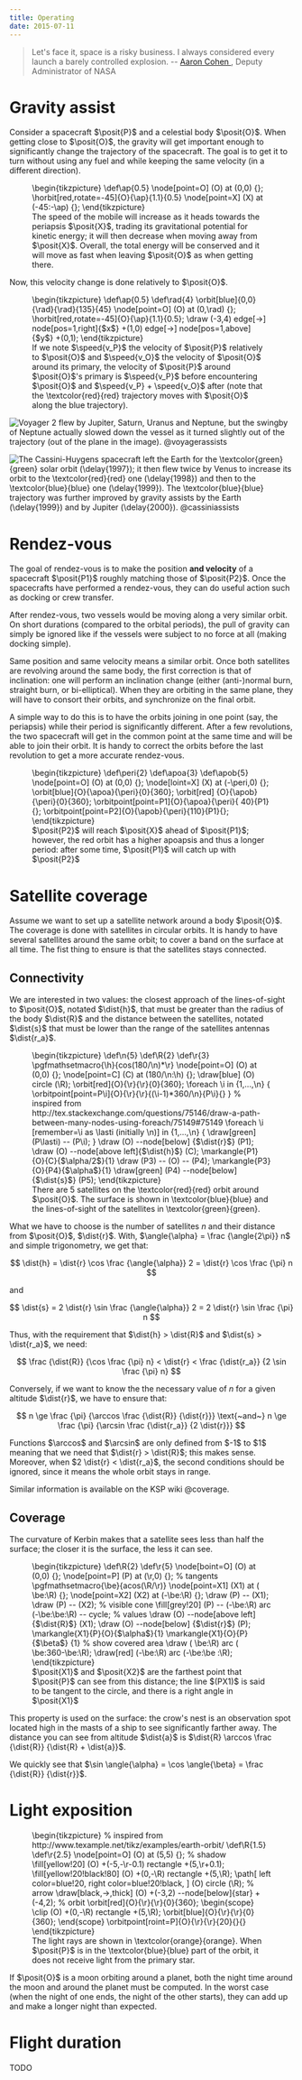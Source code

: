 ```yaml
---
title: Operating
date: 2015-07-11
---
```


> Let's face it, space is a risky business. I always considered every launch a
> barely controlled explosion.
-- [Aaron Cohen
](https://en.wikipedia.org/wiki/Aaron_Cohen_(Deputy_NASA_administrator)),
Deputy Administrator of NASA

Gravity assist
==============

Consider a spacecraft $\posit{P}$ and a celestial body $\posit{O}$. When
getting close to $\posit{O}$, the gravity will get important enough to
significantly change the trajectory of the spacecraft. The goal is to get it to
turn without using any fuel and while keeping the same velocity (in a different
direction).

<figure>
\begin{tikzpicture}
\def\ap{0.5}
\node[point=O] (O) at (0,0) {};
\horbit[red,rotate=-45]{O}{\ap}{1.1}{0.5}
\node[point=X] (X) at (-45:-\ap) {};
\end{tikzpicture}
<figcaption>
The speed of the mobile will increase as it heads towards the periapsis
$\posit{X}$, trading its gravitational potential for kinetic energy; it will
then decrease when moving away from $\posit{X}$. Overall, the total energy will
be conserved and it will move as fast when leaving $\posit{O}$ as when getting
there.
</figcaption>
</figure>

Now, this velocity change is done relatively to $\posit{O}$.

<figure>
\begin{tikzpicture}
\def\ap{0.5}
\def\rad{4}
\orbit[blue]{0,0}{\rad}{\rad}{135}{45}
\node[point=O] (O) at (0,\rad) {};
\horbit[red,rotate=-45]{O}{\ap}{1.1}{0.5};
\draw (-3,4) edge[->] node[pos=1,right]{$x$} +(1,0)
             edge[->] node[pos=1,above]{$y$} +(0,1);
\end{tikzpicture}
<figcaption>
If we note $\speed{v_P}$ the velocity of $\posit{P}$ relatively to $\posit{O}$
and $\speed{v_O}$ the velocity of $\posit{O}$ around its primary, the velocity
of $\posit{P}$ around $\posit{O}$'s primary is $\speed{v_P}$ before
encountering $\posit{O}$ and $\speed{v_P} + \speed{v_O}$ after (note that the
\textcolor{red}{red} trajectory moves with $\posit{O}$ along the blue
trajectory).
</figcaption>
</figure>

![
Voyager 2 flew by Jupiter, Saturn, Uranus and Neptune, but the swingby of
Neptune actually slowed down the vessel as it turned slightly out of the
trajectory (out of the plane in the image). @voyagerassists
](img/ast-voyager-orbits.jpg)

![
The Cassini-Huygens spacecraft left the Earth for the \textcolor{green}{green}
solar orbit (\delay{1997}); it then flew twice by Venus to increase its orbit
to the \textcolor{red}{red} one (\delay{1998}) and then to the
\textcolor{blue}{blue} one (\delay{1999}). The \textcolor{blue}{blue}
trajectory was further improved by gravity assists by the Earth (\delay{1999})
and by Jupiter (\delay{2000}). @cassiniassists
](img/cassiniorbit.png)



Rendez-vous
===========

The goal of rendez-vous is to make the position **and velocity** of a
spacecraft $\posit{P1}$ roughly matching those of $\posit{P2}$. Once the
spacecrafts have performed a rendez-vous, they can do useful action such as
docking or crew transfer.

<remark>
After rendez-vous, two vessels would be moving along a very similar orbit. On
short durations (compared to the orbital periods), the pull of gravity can
simply be ignored like if the vessels were subject to no force at all (making
docking simple).
</remark>

Same position and same velocity means a similar orbit. Once both satellites are
revolving around the same body, the first correction is that of inclination:
one will perform an inclination change (either (anti-)normal burn, straight
burn, or bi-elliptical). When they are orbiting in the same plane, they will
have to consort their orbits, and synchronize on the final orbit.

A simple way to do this is to have the orbits joining in one point (say, the
periapsis) while their period is significantly different. After a few
revolutions, the two spacecraft will get in the common point at the same time
and will be able to join their orbit. It is handy to correct the orbits before
the last revolution to get a more accurate rendez-vous.

<figure>
\begin{tikzpicture}
\def\peri{2}
\def\apoa{3}
\def\apob{5}
\node[point=O] (O) at (0,0) {};
\node[loint=X] (X) at (-\peri,0) {};
\orbit[blue]{O}{\apoa}{\peri}{0}{360};
\orbit[red] {O}{\apob}{\peri}{0}{360};
\orbitpoint[point=P1]{O}{\apoa}{\peri}{ 40}{P1}{};
\orbitpoint[point=P2]{O}{\apob}{\peri}{110}{P1}{};
\end{tikzpicture}
<figcaption>
$\posit{P2}$ will reach $\posit{X}$ ahead of $\posit{P1}$; however, the red
orbit has a higher apoapsis and thus a longer period: after some time,
$\posit{P1}$ will catch up with $\posit{P2}$
</figcaption>
</figure>



Satellite coverage
==================

Assume we want to set up a satellite network around a body $\posit{O}$. The
coverage is done with satellites in circular orbits. It is handy to have
several satellites around the same orbit; to cover a band on the surface at all
time. The fist thing to ensure is that the satellites stays connected.


Connectivity
------------

We are interested in two values: the closest approach of the lines-of-sight to
$\posit{O}$, notated $\dist{h}$, that must be greater than the radius of the
body $\dist{R}$ and the distance between the satellites, notated $\dist{s}$
that must be lower than the range of the satellites antennas $\dist{r_a}$.

<figure>
\begin{tikzpicture}
\def\n{5}
\def\R{2}
\def\r{3}
\pgfmathsetmacro{\h}{cos(180/\n)*\r}
\node[point=O] (O) at (0,0) {};
\node[point=C] (C) at (180/\n:\h) {};
\draw[blue] (O) circle (\R);
\orbit[red]{O}{\r}{\r}{0}{360};
\foreach \i in {1,...,\n}
{
	\orbitpoint[point=P\i]{O}{\r}{\r}{(\i-1)*360/\n}{P\i}{}
}
% inspired from http://tex.stackexchange.com/questions/75146/draw-a-path-between-many-nodes-using-foreach/75149#75149
\foreach \i  [remember=\i as \lasti (initially \n)] in {1,...,\n}
{
	\draw[green] (P\lasti) -- (P\i);
}
\draw (O) --node[below]     {$\dist{r}$} (P1);
\draw (O) --node[above left]{$\dist{h}$} (C);
\markangle{P1}{O}{C}{$\alpha/2$}{1}
\draw (P3) -- (O) -- (P4);
\markangle{P3}{O}{P4}{$\alpha$}{1}
\draw[green] (P4) --node[below]{$\dist{s}$} (P5);
\end{tikzpicture}
<figcaption>
There are 5 satellites on the \textcolor{red}{red} orbit around $\posit{O}$.
The surface is shown in \textcolor{blue}{blue} and the lines-of-sight of the
satellites in \textcolor{green}{green}.
</figcaption>
</figure>

What we have to choose is the number of satellites $n$ and their distance from
$\posit{O}$, $\dist{r}$. With, $\angle{\alpha} = \frac {\angle{2\pi}} n$ and
simple trigonometry, we get that:

$$
\dist{h}
= \dist{r} \cos \frac {\angle{\alpha}} 2
= \dist{r} \cos \frac {\pi} n
$$

and

$$
\dist{s}
= 2 \dist{r} \sin \frac {\angle{\alpha}} 2
= 2 \dist{r} \sin \frac {\pi} n
$$

Thus, with the requirement that $\dist{h} > \dist{R}$ and $\dist{s} >
\dist{r_a}$, we need:

$$
\frac {\dist{R}} {\cos \frac {\pi} n}
<
\dist{r}
<
\frac {\dist{r_a}} {2 \sin \frac {\pi} n}
$$

Conversely, if we want to know the the necessary value of $n$ for a given
altitude $\dist{r}$, we have to ensure that:

$$
n
\ge
\frac {\pi} {\arccos \frac {\dist{R}} {\dist{r}}}
\text{~and~}
n
\ge
\frac {\pi} {\arcsin \frac {\dist{r_a}} {2 \dist{r}}}
$$

<remark>
Functions $\arccos$ and $\arcsin$ are only defined from $-1$ to $1$
meaning that we need that $\dist{r} > \dist{R}$; this makes sense.
Moreover, when $2 \dist{r} < \dist{r_a}$, the second conditions should
be ignored, since it means the whole orbit stays in range.
</remark>

Similar information is available on the KSP wiki @coverage.


Coverage
--------

The curvature of Kerbin makes that a satellite sees less than half the surface;
the closer it is the surface, the less it can see.

<figure>
\begin{tikzpicture}
\def\R{2}
\def\r{5}
\node[boint=O] (O) at (0,0) {};
\node[point=P] (P) at (\r,0) {};
% tangents
\pgfmathsetmacro{\be}{acos(\R/\r)}
\node[point=X1] (X1) at ( \be:\R) {};
\node[point=X2] (X2) at (-\be:\R) {};
\draw (P) -- (X1);
\draw (P) -- (X2);
% visible cone
\fill[grey!20] (P) -- (-\be:\R) arc (-\be:\be:\R) -- cycle;
% values
\draw (O) --node[above left]{$\dist{R}$} (X1);
\draw (O) --node[below]     {$\dist{r}$} (P);
\markangle{X1}{P}{O}{$\alpha$}{1}
\markangle{X1}{O}{P}{$\beta$} {1}
% show covered area
\draw      ( \be:\R) arc ( \be:360-\be:\R);
\draw[red] (-\be:\R) arc (-\be:\be    :\R);
\end{tikzpicture}
<figcaption>
$\posit{X1}$ and $\posit{X2}$ are the farthest point that $\posit{P}$ can see
from this distance; the line $(PX1)$ is said to be tangent to the circle, and
there is a right angle in $\posit{X1}$
</figcaption>
</figure>

<remark>
This property is used on the surface: the crow's nest is an observation spot
located high in the masts of a ship to see significantly farther away. The
distance you can see from altitude $\dist{a}$ is $\dist{R} \arccos \frac
{\dist{R}} {\dist{R} + \dist{a}}$.
</remark>

We quickly see that $\sin \angle{\alpha} = \cos \angle{\beta} = \frac
{\dist{R}} {\dist{r}}$.



Light exposition
================

<figure>
\begin{tikzpicture}
% inspired from http://www.texample.net/tikz/examples/earth-orbit/
\def\R{1.5}
\def\r{2.5}
\node[point=O] (O) at (5,5) {};
% shadow
\fill[yellow!20] (O) +(-5,-\r-0.1) rectangle +(5,\r+0.1);
\fill[yellow!20!black!80] (O) +(0,-\R) rectangle +(5,\R);
\path[
	left color=blue!20,
	right color=blue!20!black,
]
(O) circle (\R);
% arrow
\draw[black,->,thick] (O) +(-3,2) --node[below]{star} +(-4,2);
% orbit
\orbit[red]{O}{\r}{\r}{0}{360};
\begin{scope}
\clip (O) +(0,-\R) rectangle +(5,\R);
\orbit[blue]{O}{\r}{\r}{0}{360};
\end{scope}
\orbitpoint[roint=P]{O}{\r}{\r}{20}{}{}
\end{tikzpicture}
<figcaption>
The light rays are shown in \textcolor{orange}{orange}.  When $\posit{P}$ is in
the \textcolor{blue}{blue} part of the orbit, it does not receive light from
the primary star.
</figcaption>
</figure>

<important>
If $\posit{O}$ is a moon orbiting around a planet, both the night time around
the moon and around the planet must be computed. In the worst case (when the
night of one ends, the night of the other starts), they can add up and make a
longer night than expected.
</important>



Flight duration
===============

TODO
